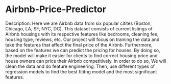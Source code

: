 # Airbnb-Price-Predictor

Description: Here we are Airbnb data from six popular citites (Boston, Chicago, LA, SF, NYC, DC). This dataset consists of current listings of Airbnb housings with its respective features like bedrooms, cleaning fee, housing type, reviews, etc. Our project will focus on training the data and take the features that affect the final price of the Airbnb. Furthermore, based on the features we can predict the pricing for houses. By doing so, the model will make it easier for clients to find correct housing price and house owners can price their Airbnb competitively. In order to do so, We will clean the data and do feature engineering. Then, use different types of regression models to find the best fititng model and the most significant features.
